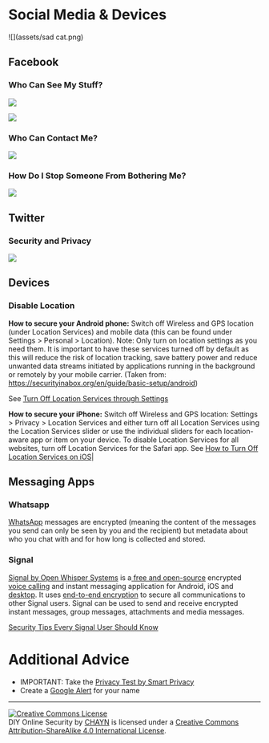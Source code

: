 # Social Media & Devices

![](assets/sad cat.png)

## Facebook

### Who Can See My Stuff?

![](assets/Facebook%20-%20Who%20can%20see%20my%20stuff.gif)



![](/assets/FB%20view%20as.gif) 


### Who Can Contact Me?

![](assets/Facebook%20-%20Who%20can%20contact%20me.gif)



### How Do I Stop Someone From Bothering Me?

![](assets/Facebook%20-%20Blocking.gif)




## Twitter

### Security and Privacy

![](assets/Twitter%20-%20Security%20%20and%20privacy.gif)



## Devices

### Disable Location

**How to secure your Android phone:** Switch off Wireless and GPS location \(under Location Services\) and mobile data \(this can be found under Settings &gt; Personal &gt; Location\). Note: Only turn on location settings as you need them. It is important to have these services turned off by default  as this will reduce the risk of location tracking, save battery power and reduce unwanted data streams initiated by applications running in the background or remotely by your mobile carrier. (Taken from: https://securityinabox.org/en/guide/basic-setup/android)

See [Turn Off Location Services through Settings](http://www.wikihow.com/Turn-Off-Location-Services-on-an-Android)

**How to secure your iPhone:** Switch off Wireless and GPS location: Settings > Privacy > Location Services and either turn off all Location Services using the Location Services slider or use the individual sliders for each location-aware app or item on your device. To disable Location Services for all websites, turn off Location Services for the Safari app.
See [How to Turn Off Location Services on iOS](http://www.tomsguide.com/us/turn-off-location-services-iphone,news-21276.html)|


## Messaging Apps

### Whatsapp

[WhatsApp](https://www.whatsapp.com) messages are encrypted \(meaning the content of the messages you send can only be seen by you and the recipient\) but metadata about who you chat with and for how long is collected and stored.

### Signal

[Signal by Open Whisper Systems](https://whispersystems.org/) is a[ ](https://en.wikipedia.org/wiki/Free_and_open-source_software)[free and open-source](https://en.wikipedia.org/wiki/Free_and_open-source_software) encrypted [voice calling](
https://en.wikipedia.org/wiki/Voice_calling) and instant messaging application for Android, iOS and [desktop](https://whispersystems.org/blog/signal-desktop). It uses [end-to-end encryption](https://en.wikipedia.org/wiki/End-to-end_encryption) to secure all communications to other Signal users. Signal can be used to send and receive encrypted instant messages, group messages, attachments and media messages.

[Security Tips Every Signal User Should Know](https://theintercept.com/2016/07/02/security-tips-every-signal-user-should-know/)

# Additional Advice

* IMPORTANT: Take the [Privacy Test by Smart Privacy](http://smartprivacy.tumblr.com/privacynow)
* Create a [Google Alert](https://www.google.com/alerts) for your name




---
<a rel="license" href="http://creativecommons.org/licenses/by-sa/4.0/"><img alt="Creative Commons License" style="border-width:0" src="https://i.creativecommons.org/l/by-sa/4.0/88x31.png" /></a><br /><span xmlns:dct="http://purl.org/dc/terms/" property="dct:title">DIY Online Security</span> by <a xmlns:cc="http://creativecommons.org/ns#" href="http://chayn.co" property="cc:attributionName" rel="cc:attributionURL">CHAYN</a> is licensed under a <a rel="license" href="http://creativecommons.org/licenses/by-sa/4.0/">Creative Commons Attribution-ShareAlike 4.0 International License</a>.
